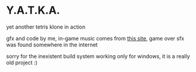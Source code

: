 # Y.A.T.K.A.
yet another tetris klone in action

gfx and code by me, in-game music comes from [this site](http://www.keygenmusic.net/), game over sfx was found somewhere in the internet

sorry for the inexistent build system working only for windows, it is a really old project :)
